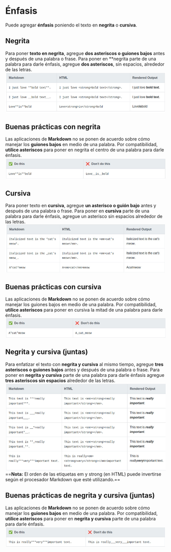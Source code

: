 # **Énfasis**

Puede agregar **énfasis** poniendo el texto en **negrita** o **cursiva**.


## **Negrita**
Para poner **texto en negrita**, agregue **dos asteriscos o guiones bajos** antes y después de una palabra o frase. 
Para poner en **negrita parte de una palabra para darle énfasis, agregue **dos asteriscos**, sin espacios, alrededor de las letras.
![enfasis_01](/IMG/enfasis_01.jpg "Negrita")


## **Buenas prácticas con negrita**

Las aplicaciones de **Markdown** no se ponen de acuerdo sobre cómo manejar los **guiones bajos** en medio de una palabra. 
Por compatibilidad, **utilice asteriscos** para poner en negrita el centro de una palabra para darle énfasis.
![enfasis_02](/IMG/enfasis_02.jpg "Buenas prácticas")


## **Cursiva**

Para poner texto en **cursiva**, agregue **un asterisco o guión bajo** antes y después de una palabra o frase. 
Para poner en **cursiva** parte de una palabra para darle énfasis, agregue un asterisco sin espacios alrededor de las letras.
![enfasis_03](/IMG/enfasis_03.jpg "Cursiva")


## **Buenas prácticas con cursiva**

Las aplicaciones de **Markdown** no se ponen de acuerdo sobre cómo manejar los guiones bajos en medio de una palabra. Por compatibilidad, **utilice asteriscos** para poner en cursiva la mitad de una palabra para darle énfasis.
![enfasis_04](/IMG/enfasis_04.jpg "Buenas prácticas")


## **Negrita y cursiva (juntas)**

Para enfatizar el texto con **negrita y cursiva** al mismo tiempo, agregue **tres asteriscos o guiones bajos** antes y después de una palabra o frase. 
Para poner en **negrita y cursiva** parte de una palabra para darle énfasis agregue **tres asteriscos sin espacios** alrededor de las letras.
![enfasis_05](/IMG/enfasis_05.jpg "Negrita y curiva")
==**Nota:** El orden de las etiquetas em y strong (en HTML) puede invertirse según el procesador Markdown que esté utilizando.==


## **Buenas prácticas de negrita y cursiva (juntas)**

Las aplicaciones de **Markdown** no se ponen de acuerdo sobre cómo manejar los **guiones bajos** en medio de una palabra. 
Por compatibilidad, **utilice asteriscos** para poner en **negrita y cursiva** parte de una palabra para darle énfasis.
![enfasis_06](/IMG/enfasis_06.jpg "Buenas prácticas")
